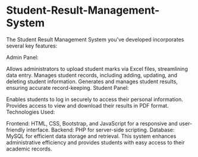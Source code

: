 # Student-Result-Management-System
The Student Result Management System you've developed incorporates several key features:

Admin Panel:

Allows administrators to upload student marks via Excel files, streamlining data entry.
Manages student records, including adding, updating, and deleting student information.
Generates and manages student results, ensuring accurate record-keeping.
Student Panel:

Enables students to log in securely to access their personal information.
Provides access to view and download their results in PDF format.
Technologies Used:

Frontend: HTML, CSS, Bootstrap, and JavaScript for a responsive and user-friendly interface.
Backend: PHP for server-side scripting.
Database: MySQL for efficient data storage and retrieval.
This system enhances administrative efficiency and provides students with easy access to their academic records.
